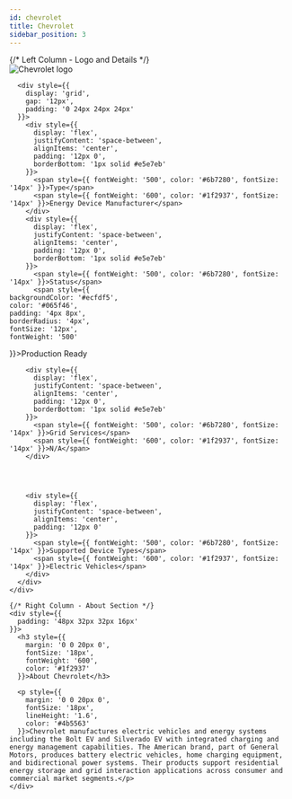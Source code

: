 ```yaml
---
id: chevrolet
title: Chevrolet
sidebar_position: 3
---
```



<div style={{
  background: '#ffffff',
  border: '1px solid #d1d5db',
  borderRadius: '12px',
  marginBottom: '32px'
}}>
  <div className="manufacturer-hero-desktop">
    {/* Left Column - Logo and Details */}
    <div style={{
      borderRight: '1px solid #d1d5db',
      background: '#f8fcff',
      borderRadius: '8px',
      display: 'flex',
      flexDirection: 'column',
      height: '100%'
    }}>
      <div style={{
        display: 'flex',
        alignItems: 'center',
        gap: '20px',
        marginBottom: '32px',
        padding: '24px 24px 0 24px'
      }}>
        <div style={{
          background: '#ffffff',
          border: '1px solid #e5e7eb',
          borderRadius: '12px',
          padding: '16px',
          flexShrink: '0',
          width: '160px',
          height: '100px',
          display: 'flex',
          alignItems: 'center',
          justifyContent: 'center',
          boxShadow: '0 1px 3px 0 rgba(0, 0, 0, 0.1), 0 1px 2px 0 rgba(0, 0, 0, 0.06)'
        }}>
          <img 
        src="https://device.cms.texture.energy/logo/Chevrolet.svg" 
        alt="Chevrolet logo" 
        style={{ 
          width: '100%',
          height: '100%',
          objectFit: 'contain',
          filter: 'brightness(0) saturate(100%) invert(0%) sepia(0%) saturate(0%) hue-rotate(0deg) brightness(0%) contrast(100%)',
          opacity: '0.9'
        }}
      />
        </div>
      </div>
      
      <div style={{
        display: 'grid',
        gap: '12px',
        padding: '0 24px 24px 24px'
      }}>
        <div style={{
          display: 'flex',
          justifyContent: 'space-between',
          alignItems: 'center',
          padding: '12px 0',
          borderBottom: '1px solid #e5e7eb'
        }}>
          <span style={{ fontWeight: '500', color: '#6b7280', fontSize: '14px' }}>Type</span>
          <span style={{ fontWeight: '600', color: '#1f2937', fontSize: '14px' }}>Energy Device Manufacturer</span>
        </div>
        <div style={{
          display: 'flex',
          justifyContent: 'space-between',
          alignItems: 'center',
          padding: '12px 0',
          borderBottom: '1px solid #e5e7eb'
        }}>
          <span style={{ fontWeight: '500', color: '#6b7280', fontSize: '14px' }}>Status</span>
          <span style={{ 
    backgroundColor: '#ecfdf5',
    color: '#065f46',
    padding: '4px 8px',
    borderRadius: '4px',
    fontSize: '12px',
    fontWeight: '500'
  }}>Production Ready</span>
        </div>
        

        
        <div style={{
          display: 'flex',
          justifyContent: 'space-between',
          alignItems: 'center',
          padding: '12px 0',
          borderBottom: '1px solid #e5e7eb'
        }}>
          <span style={{ fontWeight: '500', color: '#6b7280', fontSize: '14px' }}>Grid Services</span>
          <span style={{ fontWeight: '600', color: '#1f2937', fontSize: '14px' }}>N/A</span>
        </div>
        

        
        
        <div style={{
          display: 'flex',
          justifyContent: 'space-between',
          alignItems: 'center',
          padding: '12px 0'
        }}>
          <span style={{ fontWeight: '500', color: '#6b7280', fontSize: '14px' }}>Supported Device Types</span>
          <span style={{ fontWeight: '600', color: '#1f2937', fontSize: '14px' }}>Electric Vehicles</span>
        </div>
      </div>
    </div>
    
    {/* Right Column - About Section */}
    <div style={{
      padding: '48px 32px 32px 16px'
    }}>
      <h3 style={{
        margin: '0 0 20px 0',
        fontSize: '18px',
        fontWeight: '600',
        color: '#1f2937'
      }}>About Chevrolet</h3>
      
      <p style={{
        margin: '0 0 20px 0',
        fontSize: '18px',
        lineHeight: '1.6',
        color: '#4b5563'
      }}>Chevrolet manufactures electric vehicles and energy systems including the Bolt EV and Silverado EV with integrated charging and energy management capabilities. The American brand, part of General Motors, produces battery electric vehicles, home charging equipment, and bidirectional power systems. Their products support residential energy storage and grid interaction applications across consumer and commercial market segments.</p>
    </div>
  </div>
</div>





